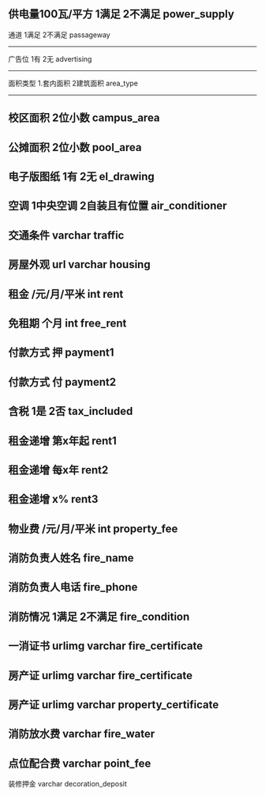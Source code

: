 供电量100瓦/平方 1满足 2不满足
power_supply
-----
通道 1满足 2不满足
passageway

-------
广告位 1有 2无
advertising

--------
面积类型 1.套内面积 2建筑面积
area_type

-------
校区面积 2位小数 
campus_area
-------
公摊面积 2位小数 
pool_area
-------
电子版图纸 1有 2无
el_drawing
-------
空调 1中央空调 2自装且有位置
air_conditioner
-------
交通条件 varchar
traffic
-------
房屋外观 url varchar
housing
--------
租金 /元/月/平米 int
rent
--------
免租期 个月 int
free_rent
--------
付款方式 押
payment1
--------
付款方式 付
payment2
---------
含税 1是 2否
tax_included
---------
租金递增 第x年起
rent1
---------
租金递增 每x年
rent2
---------
租金递增 x%
rent3
--------
物业费 /元/月/平米 int
property_fee
--------
消防负责人姓名 
fire_name
--------
消防负责人电话
fire_phone
--------
消防情况 1满足 2不满足
fire_condition
--------
一消证书 urlimg varchar
fire_certificate
--------
房产证 urlimg varchar
fire_certificate
---------
房产证 urlimg varchar
property_certificate
----------
消防放水费 varchar
fire_water
-----------
点位配合费  varchar
point_fee
-----------
装修押金  varchar
decoration_deposit
